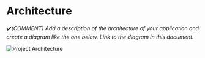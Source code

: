 # Architecture

:heavy_check_mark:_(COMMENT) Add a description of the architecture of your application and create a diagram like the one below. Link to the diagram in this document._

![Project Architecture](https://github.com/user-attachments/assets/124a242a-8541-4cff-adb3-0c0c926d78ee)
